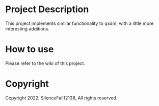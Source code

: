 # Project Description
This project implements similar functionality to qxdm, with a little more interesting additions.

# How to use
Please refer to the wiki of this project.

# Copyright
Copyright 2022, SilenceFall12138, All rights reserved.
